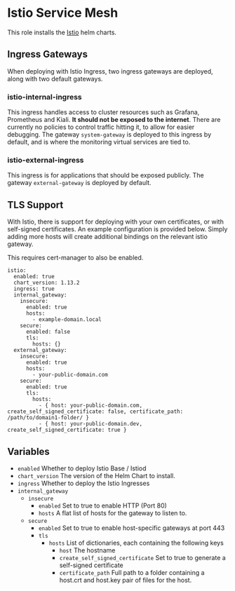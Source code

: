 # Istio Service Mesh

This role installs the [Istio](https://istio.io/latest/docs/setup/install/helm/) helm charts.

## Ingress Gateways
When deploying with Istio Ingress, two ingress gateways are deployed, along with two default gateways.

### istio-internal-ingress
This ingress handles access to cluster resources such as Grafana, Prometheus and Kiali. **It should not be exposed to the internet**. There are currently no policies to control traffic hitting it, to allow for easier debugging.
The gateway `system-gateway` is deployed to this ingress by default, and is where the monitoring virtual services are tied to.

### istio-external-ingress
This ingress is for applications that should be exposed publicly. The gateway `external-gateway` is deployed by default.

## TLS Support
With Istio, there is support for deploying with your own certificates, or with self-signed certificates. An example configuration is provided below.
Simply adding more hosts will create additional bindings on the relevant istio gateway.

This requires cert-manager to also be enabled.

```
istio:
  enabled: true
  chart_version: 1.13.2
  ingress: true
  internal_gateway:
    insecure:
      enabled: true
      hosts:
        - example-domain.local
    secure:
      enabled: false
      tls:
        hosts: {}
  external_gateway:
    insecure:
      enabled: true
      hosts:
        - your-public-domain.com
    secure:
      enabled: true
      tls:
        hosts:
          - { host: your-public-domain.com, create_self_signed_certificate: false, certificate_path: /path/to/domain1-folder/ }
          - { host: your-public-domain.dev, create_self_signed_certificate: true }
```

## Variables

- `enabled` Whether to deploy Istio Base / Istiod
- `chart_version` The version of the Helm Chart to install.
- `ingress` Whether to deploy the Istio Ingresses
- `internal_gateway`
  * `insecure`
    * `enabled` Set to true to enable HTTP (Port 80)
    * `hosts` A flat list of hosts for the gateway to listen to.
  * `secure`
    * `enabled` Set to true to enable host-specific gateways at port 443
    * `tls`
      * `hosts` List of dictionaries, each containing the following keys
        * `host` The hostname
        * `create_self_signed_certificate` Set to true to generate a self-signed certificate
        * `certificate_path` Full path to a folder containing a host.crt and host.key pair of files for the host.
